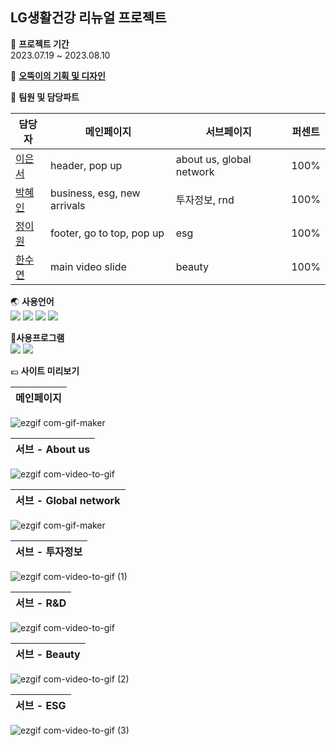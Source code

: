 ## LG생활건강 리뉴얼 프로젝트

📆 **프로젝트 기간**<br>
2023.07.19 ~ 2023.08.10

🧡 **[오뚝이의 기획 및 디자인](https://www.figma.com/file/TNBsevMR0ciHeeCHr8fkSF/%EC%98%A4%EB%9A%9D%EC%9D%B4?type=design&node-id=0%3A1&mode=design&t=chHdkmTiOqB1xt4J-1)**

👩 **팀원 및 담당파트**


|담당자|메인페이지|서브페이지|퍼센트|
|------|---|---|---|
|[이은서](https://github.com/triallife)| header, pop up |about us, global network|100%|
|[박혜인](https://github.com/HYEIN-SEP)| business, esg, new arrivals |투자정보, rnd|100%|
|[정이원](https://github.com/jeongewon)| footer, go to top, pop up |esg|100%|
|[한수연](https://github.com/SOOSLOANE)| main video slide |beauty|100%|


🌏 **사용언어**<br>
<img src="https://img.shields.io/badge/HTML-E34F26?style=for-the-badge&logo=html5&logoColor=white">
<img src="https://img.shields.io/badge/CSS-1572B6?style=for-the-badge&logo=css3&logoColor=white">
<img src="https://img.shields.io/badge/javascript-F7DF1E?style=for-the-badge&logo=javascript&logoColor=black">
<img src="https://img.shields.io/badge/jquery-0769AD?style=for-the-badge&logo=jquery&logoColor=white">

🧮**사용프로그램**<br>
<img src="https://img.shields.io/badge/vscode-007ACC?style=for-the-badge&logo=visualstudiocode&logoColor=white">
<img src="https://img.shields.io/badge/figma-F24E1E?style=for-the-badge&logo=figma&logoColor=white">

💶 **사이트 미리보기**

|메인페이지|
|------|
![ezgif com-gif-maker](https://github.com/triallife/LGHNH/assets/114334209/e22e01be-3ad4-4336-be03-7d670956dc45)

|서브 - About us|
|------|
![ezgif com-video-to-gif](https://github.com/triallife/LGHNH/assets/114334209/cece512a-bcc7-47ad-9eed-b924cfd017f2)

|서브 - Global network|
|------|
![ezgif com-gif-maker](https://github.com/triallife/LGHNH/assets/114334209/c0f64868-4841-4002-81aa-92e1082dc847)

|서브 - 투자정보|
|------|
![ezgif com-video-to-gif (1)](https://github.com/triallife/LGHNH/assets/114334209/878119a9-22aa-4f88-bfa2-67f3d351abaf)

|서브 - R&D|
|------|
![ezgif com-video-to-gif](https://github.com/triallife/LGHNH/assets/114334209/fda3fcee-f38c-41e4-81f1-e060eaf6f208)

|서브 - Beauty|
|------|
![ezgif com-video-to-gif (2)](https://github.com/triallife/LGHNH/assets/114334209/46a7fcda-9c78-404d-8ed0-b868c674928d)

|서브 - ESG|
|------|
![ezgif com-video-to-gif (3)](https://github.com/triallife/LGHNH/assets/114334209/b179e70d-0cbe-4728-9ac5-5b0fd8186b02)


